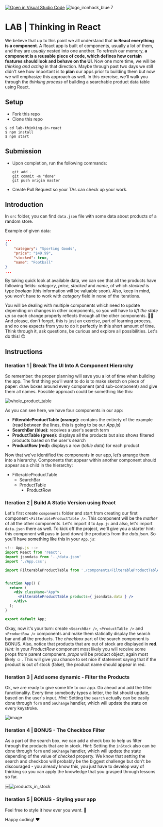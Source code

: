 [![Open in Visual Studio Code](https://classroom.github.com/assets/open-in-vscode-f059dc9a6f8d3a56e377f745f24479a46679e63a5d9fe6f495e02850cd0d8118.svg)](https://classroom.github.com/online_ide?assignment_repo_id=7215494&assignment_repo_type=AssignmentRepo)
![logo_ironhack_blue 7](https://user-images.githubusercontent.com/23629340/40541063-a07a0a8a-601a-11e8-91b5-2f13e4e6b441.png)

# LAB | Thinking in React

<!-- ![image](https://media.giphy.com/media/AnRrZMk7NNf4oF8IzS/giphy.gif) -->

We believe that up to this point we all understand that **in React everything is a component**. A React app is built of components, usually a lot of them, and they are _usually_ nested into one another. To refresh our memory, **a component is a reusable piece of code, which defines how certain features should look and behave on the UI**.
Now one more time, we will be _thinking and acting_ in that direction. Maybe through past two days we still didn't see how important is to **plan** our apps prior to building them but now we will emphasize this approach as well.
In this exercise, we’ll walk you through the _thinking process_ of building a searchable product data table using React.

## Setup

- Fork this repo
- Clone this repo

```shell
$ cd lab-thinking-in-react
$ npm install
$ npm start
```

## Submission

- Upon completion, run the following commands:

  ```
  git add .
  git commit -m "done"
  git push origin master
  ```

- Create Pull Request so your TAs can check up your work.

## Introduction

In `src` folder, you can find `data.json` file with some data about products of a random store.

Example of given data:

```json
...
{
    "category": "Sporting Goods",
    "price": "$49.99",
    "stocked": true,
    "name": "Football"
}
...

```

By taking quick look at available data, we can see that all the products have following fields: _category_, _price_, _stocked_ and _name_, of which _stocked_ is type _boolean_ (this information will be valuable soon). Also, keep in mind, you won't have to work with _category_ field in none of the iterations.

You will be dealing with multiple components which need to update depending on changes in other components, so you will have to _lift the state up_ so each change properly reflects through all the other components.
🙏🏻 And please, don't forget, this is just an exercise, part of learning process, and no one expects from you to do it perfectly in this short amount of time. Think through it, ask questions, be curious and explore all possibilities. Let's do this! :wink:

## Instructions

### Iteration 1 | Break The UI Into A Component Hierarchy

So remember: the proper planning will save you a lot of time when building the app. The first thing you’ll want to do is to make sketch on piece of paper: draw boxes around every component (and sub-component) and give them all names.
Possible approach could be something like this:

<!-- ![image](https://user-images.githubusercontent.com/23629340/42808309-54d1594a-89b3-11e8-9df3-450127e4459e.png) -->

![whole_product_table](https://s3-eu-west-1.amazonaws.com/ih-materials/uploads/upload_e51857195e0f883bc5514619c231a02f.jpg)

As you can see here, we have four components in our app:

- **FilterableProductTable (orange):** contains the entirety of the example (read between the lines, this is going to be our _App.js_)
- **SearchBar (blue):** receives a user's search term
- **ProductTable (green):** displays all the products but also shows filtered products based on the user's search
- **ProductRow (red):** displays a row (_table data_) for each product

Now that we’ve identified the components in our app, let’s arrange them into a hierarchy. Components that appear within another component should appear as a child in the hierarchy:

- FilterableProductTable
  - SearchBar
  - ProductTable
    - ProductRow

### Iteration 2 | Build A Static Version using React

Let's first create `components` folder and start from creating our first component `<FilterableProductTable />`. This component will be the _mother_ of all the other components. Let's import it to `App.js` and also, let's import `data.json` there as well. To kick off the project, we'll give you a starter hint: this component will pass in (and down) the products from the _data.json_. So you'll have something like this in your `App.js`:

```jsx
<!-- App.js -->
import React from 'react';
import jsondata from '../data.json'
import './App.css';

import FilterableProductTable from './components/FilterableProductTable';


function App() {
  return (
    <div className="App">
      <FilterableProductTable products={ jsondata.data } />
    </div>
  );
}

export default App;
```

Okay, now it's your turn: create `<SearchBar />`, `<ProductTable />` and `<ProductRow />` components and make them statically display the search bar and all the products. The _checkbox_ part of the search component is BONUS.
Also, notice that products that are out of stock are displayed in **red**. _Hint:_ In your _ProductRow_ component most likely you will receive some props from parent component. _props_ will be product object, again most likely :relaxed: . This will give you chance to set nice if statement saying that if the product is out of stock (false), the product name should appear in red.

<!-- ![image](https://user-images.githubusercontent.com/23629340/42808421-95a78a66-89b3-11e8-85c1-3246127a7f1a.png) -->

### Iteration 3 | Add some dynamic - Filter the Products

Ok, we are ready to give some life to our app. Go ahead and add the filter functionality. Every time somebody types a letter, the list should update, based on the user's input.
_Hint:_ Setting the `search` actually can be easily done through `form` and `onChange` handler, which will update the state on every keystroke.

![image](https://media.giphy.com/media/AnRrZMk7NNf4oF8IzS/giphy.gif)

### Iteration 4 | BONUS - The Checkbox Filter

As a part of the search box, we can add a check box to help us filter through the products that are in stock.
_Hint:_ Setting the `inStock` also can be done through `form` and `onChange` handler, which will update the state depending of the value of _checked_ property.
We know that setting the search and checkbox will probably be the biggest challenge but don't be discouraged - you already know this, you just have to develop way of thinking so you can apply the knowledge that you grasped through lessons so far.

￼![products_in_stock](https://s3-eu-west-1.amazonaws.com/ih-materials/uploads/upload_bda46746e1a2efec4f4b0c16117842ea.png)

### Iteration 5 | BONUS - Styling your app

Feel free to style it how ever you want. :art:

Happy coding! :heart:
